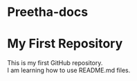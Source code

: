 # Preetha-docs 
# My First Repository

This is my first GitHub repository.  
I am learning how to use README.md files.

